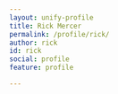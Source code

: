 ```yaml
---
layout: unify-profile
title: Rick Mercer
permalink: /profile/rick/
author: rick
id: rick
social: profile
feature: profile

---
```


